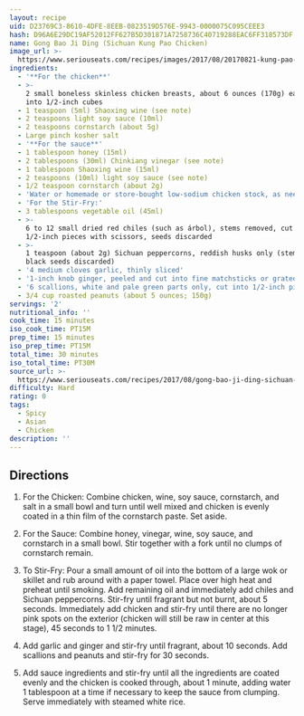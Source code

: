 ```yaml
---
layout: recipe
uid: D23769C3-8610-4DFE-8EEB-0823519D576E-9943-0000075C095CEEE3
hash: D96A6E29DC19AF52012FF627B5D301871A7258736C40719288EAC6FF318573DF
name: Gong Bao Ji Ding (Sichuan Kung Pao Chicken)
image_url: >-
  https://www.seriouseats.com/recipes/images/2017/08/20170821-kung-pao-chicken-gong-bao-ji-ding-food-lab-2-02-200x150.jpg
ingredients:
  - '**For the chicken**'
  - >-
    2 small boneless skinless chicken breasts, about 6 ounces (170g) each, cut
    into 1/2-inch cubes
  - 1 teaspoon (5ml) Shaoxing wine (see note)
  - 2 teaspoons light soy sauce (10ml)
  - 2 teaspoons cornstarch (about 5g)
  - Large pinch kosher salt
  - '**For the sauce**'
  - 1 tablespoon honey (15ml)
  - 2 tablespoons (30ml) Chinkiang vinegar (see note)
  - 1 tablespoon Shaoxing wine (15ml)
  - 2 teaspoons (10ml) light soy sauce (see note)
  - 1/2 teaspoon cornstarch (about 2g)
  - 'Water or homemade or store-bought low-sodium chicken stock, as needed'
  - 'For the Stir-Fry:'
  - 3 tablespoons vegetable oil (45ml)
  - >-
    6 to 12 small dried red chiles (such as árbol), stems removed, cut into
    1/2-inch pieces with scissors, seeds discarded
  - >-
    1 teaspoon (about 2g) Sichuan peppercorns, reddish husks only (stems and
    black seeds discarded)
  - '4 medium cloves garlic, thinly sliced'
  - '1-inch knob ginger, peeled and cut into fine matchsticks or grated'
  - '6 scallions, white and pale green parts only, cut into 1/2-inch pieces'
  - 3/4 cup roasted peanuts (about 5 ounces; 150g)
servings: '2'
nutritional_info: ''
cook_time: 15 minutes
iso_cook_time: PT15M
prep_time: 15 minutes
iso_prep_time: PT15M
total_time: 30 minutes
iso_total_time: PT30M
source_url: >-
  https://www.seriouseats.com/recipes/2017/08/gong-bao-ji-ding-sichuan-kung-pow-chicken-recipe.html
difficulty: Hard
rating: 0
tags:
  - Spicy
  - Asian
  - Chicken
description: ''
---
```

## Directions

1. For the Chicken: Combine chicken, wine, soy sauce, cornstarch, and salt in a small bowl and turn until well mixed and chicken is evenly coated in a thin film of the cornstarch paste. Set aside.

2. For the Sauce: Combine honey, vinegar, wine, soy sauce, and cornstarch in a small bowl. Stir together with a fork until no clumps of cornstarch remain.

3. To Stir-Fry: Pour a small amount of oil into the bottom of a large wok or skillet and rub around with a paper towel. Place over high heat and preheat until smoking. Add remaining oil and immediately add chiles and Sichuan peppercorns. Stir-fry until fragrant but not burnt, about 5 seconds. Immediately add chicken and stir-fry until there are no longer pink spots on the exterior (chicken will still be raw in center at this stage), 45 seconds to 1 1/2 minutes.

4. Add garlic and ginger and stir-fry until fragrant, about 10 seconds. Add scallions and peanuts and stir-fry for 30 seconds.

5. Add sauce ingredients and stir-fry until all the ingredients are coated evenly and the chicken is cooked through, about 1 minute, adding water 1 tablespoon at a time if necessary to keep the sauce from clumping. Serve immediately with steamed white rice.
